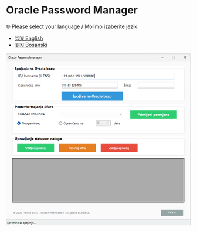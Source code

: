 # Oracle Password Manager

🌐 Please select your language / Molimo izaberite jezik:

- [🇬🇧 English](./README.en.md)
- [🇧🇦 Bosanski](./README.bs.md)


![Oracle Password Manager Screenshot](https://raw.githubusercontent.com/rodjotr/OraclePasswordManager/master/Screenshot.png)
